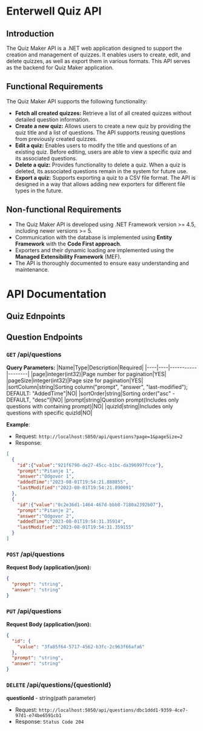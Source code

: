 # Enterwell Quiz API

## Introduction
The Quiz Maker API is a .NET web application designed to support the creation and management of quizzes. It enables users to create, edit, and delete quizzes, as well as export them in various formats. This API serves as the backend for Quiz Maker application.

## Functional Requirements
The Quiz Maker API supports the following functionality:
- **Fetch all created quizzes:** Retrieve a list of all created quizzes without detailed question information.
- **Create a new quiz:** Allows users to create a new quiz by providing the quiz title and a list of questions. The API supports reusing questions from previously created quizzes.
- **Edit a quiz:** Enables users to modify the title and questions of an existing quiz. Before editing, users are able to view a specific quiz and its associated questions.
- **Delete a quiz:** Provides functionality to delete a quiz. When a quiz is deleted, its associated questions remain in the system for future use.
- **Export a quiz:** Supports exporting a quiz to a CSV file format. The API is designed in a way that allows adding new exporters for different file types in the future.

## Non-functional Requirements
- The Quiz Maker API is developed using .NET Framework version >= 4.5, including newer versions >= 5.
- Communication with the database is implemented using **Entity Framework** with the **Code First approach**.
- Exporters and their dynamic loading are implemented using the **Managed Extensibility Framework** (MEF).
- The API is thoroughly documented to ensure easy understanding and maintenance.

# API Documentation
## Quiz Ednpoints


## Question Endpoints
### `GET` /api/questions

**Query Parameters:**
|Name|Type|Description|Required|
|----|----|-----------|--------|
|page|integer(int32)|Page number for pagination|YES|
|pageSize|integer(int32)|Page size for pagination|YES|
|sortColumn|string|Sorting column("prompt", "answer", "last-modified"); DEFAULT: "AddedTime"|NO|
|sortOrder|string|Sorting order("asc" - DEFAULT, "desc")|NO|
|prompt|string|Question prompt(Includes only questions with containing prompt)|NO|
|quizId|string|Includes only questions with specific quizId|NO|

**Example**:
- Request: `http://localhost:5050/api/questions?page=1&pageSize=2`
- Response:
```json
[
  {
    "id":{"value":"921f6790-de27-45cc-b1bc-da396997fcce"},
    "prompt":"Pitanje 1",
    "answer":"Odgovor 1",
    "addedTime":"2023-08-01T19:54:21.888855",
    "lastModified":"2023-08-01T19:54:21.890091"
  },
  {
    "id":{"value":"0c2e36d1-1464-467d-bbb8-7180a2392b07"},
    "prompt":"Pitanje 2",
    "answer":"Odgovor 2",
    "addedTime":"2023-08-01T19:54:31.35914",
    "lastModified":"2023-08-01T19:54:31.359155"
  }
]
```
### `POST` /api/questions
**Request Body (application/json):**
``` json
{
  "prompt": "string",
  "answer": "string"
}
```

### `PUT` /api/questions
**Request Body (application/json):**
``` json
{
  "id": {
    "value": "3fa85f64-5717-4562-b3fc-2c963f66afa6"
  },
  "prompt": "string",
  "answer": "string"
}
```

### `DELETE` /api/questions/{questionId}
**questionId** - string(path parameter)

- Request: `http://localhost:5050/api/questions/dbc1ddd1-9359-4ce7-97d1-e74be6591cb1`
- Response: `Status Code 204`
